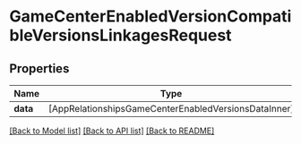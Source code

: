 # GameCenterEnabledVersionCompatibleVersionsLinkagesRequest

## Properties
Name | Type | Description | Notes
------------ | ------------- | ------------- | -------------
**data** | [AppRelationshipsGameCenterEnabledVersionsDataInner] |  | 

[[Back to Model list]](../README.md#documentation-for-models) [[Back to API list]](../README.md#documentation-for-api-endpoints) [[Back to README]](../README.md)


